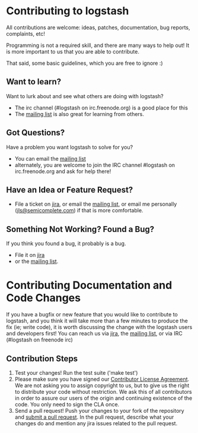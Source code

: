 # Contributing to logstash

All contributions are welcome: ideas, patches, documentation, bug reports,
complaints, etc!

Programming is not a required skill, and there are many ways to help out!
It is more important to us that you are able to contribute.

That said, some basic guidelines, which you are free to ignore :)

## Want to learn?

Want to lurk about and see what others are doing with logstash? 

* The irc channel (#logstash on irc.freenode.org) is a good place for this
* The [mailing list](http://groups.google.com/group/logstash-users) is also
  great for learning from others.

## Got Questions?

Have a problem you want logstash to solve for you? 

* You can email the [mailing list](http://groups.google.com/group/logstash-users)
* alternately, you are welcome to join the IRC channel #logstash on
irc.freenode.org and ask for help there!

## Have an Idea or Feature Request?

* File a ticket on [jira](https://logstash.jira.com/secure/Dashboard.jspa), or email the
  [mailing list](http://groups.google.com/group/logstash-users), or email
  me personally (jls@semicomplete.com) if that is more comfortable.

## Something Not Working? Found a Bug?

If you think you found a bug, it probably is a bug.

* File it on [jira](https://logstash.jira.com/secure/Dashboard.jspa)
* or the [mailing list](http://groups.google.com/group/logstash-users).

# Contributing Documentation and Code Changes

If you have a bugfix or new feature that you would like to contribute to
logstash, and you think it will take more than a few minutes to produce the fix
(ie; write code), it is worth discussing the change with the logstash users and developers first! You can reach us via [jira](https://logstash.jira.com/secure/Dashboard.jspa), the [mailing list](http://groups.google.com/group/logstash-users), or via IRC (#logstash on freenode irc)

## Contribution Steps

1. Test your changes! Run the test suite ('make test') 
2. Please make sure you have signed our [Contributor License
   Agreement](http://www.elasticsearch.org/contributor-agreement/). We are not
   asking you to assign copyright to us, but to give us the right to distribute
   your code without restriction. We ask this of all contributors in order to
   assure our users of the origin and continuing existence of the code. You
   only need to sign the CLA once.
3. Send a pull request! Push your changes to your fork of the repository and
   [submit a pull
   request](https://help.github.com/articles/using-pull-requests). In the pull
   request, describe what your changes do and mention any jira issues related
   to the pull request.


